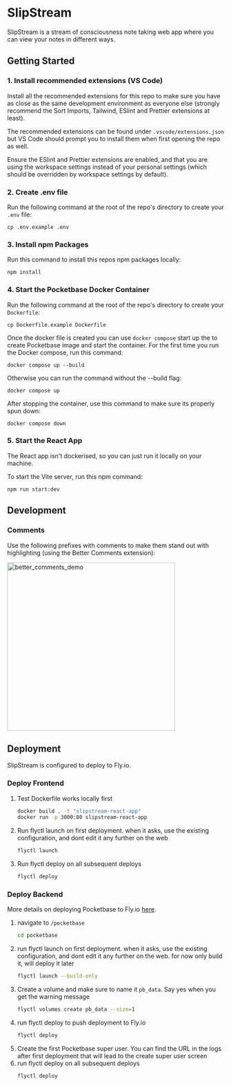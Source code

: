 # SlipStream

SlipStream is a stream of consciousness note taking web app where you can view your notes in different ways.

## Getting Started

### 1. Install recommended extensions (VS Code)

Install all the recommended extensions for this repo to make sure you have as close as the same development environment as everyone else (strongly recommend the Sort Imports, Tailwind, ESlint and Prettier extensions at least).

The recommended extensions can be found under `.vscode/extensions.json` but VS Code should prompt you to install them when first opening the repo as well.

Ensure the ESlint and Prettier extensions are enabled, and that you are using the workspace settings instead of your personal settings (which should be overridden by workspace settings by default).

### 2. Create .env file

Run the following command at the root of the repo's directory to create your `.env` file:

```
cp .env.example .env
```

### 3. Install npm Packages

Run this command to install this repos npm packages locally:

```
npm install
```

### 4. Start the Pocketbase Docker Container

Run the following command at the root of the repo's directory to create your `Dockerfile`:

```
cp Dockerfile.example Dockerfile
```

Once the docker file is created you can use `docker compose` start up the to create Pocketbase image and start the container. For the first time you run the Docker compose, run this command:

```
docker compose up --build
```

Otherwise you can run the command without the --build flag:

```
docker compose up
```

After stopping the container, use this command to make sure its properly spun down:

```
docker compose down
```

### 5. Start the React App

The React app isn't dockerised, so you can just run it locally on your machine.

To start the Vite server, run this npm command:

```
npm run start:dev
```

## Development

### Comments

Use the following prefixes with comments to make them stand out with highlighting (using the Better Comments extension):

<img width="389" alt="better_comments_demo" src="https://github.com/wilgru/slipstream-react-app/assets/40753609/2595ddfe-bd86-4a07-bbbf-ed9a837efc6a"><br>

## Deployment

SlipStream is configured to deploy to Fly.io.

### Deploy Frontend

1. Test Dockerfile works locally first
   ```sh
   docker build . -t "slipstream-react-app"
   docker run -p 3000:80 slipstream-react-app
   ```
2. Run flyctl launch on first deployment. when it asks, use the existing configuration, and dont edit it any further on the web
   ```sh
   flyctl launch
   ```
3. Run flyctl deploy on all subsequent deploys
   ```sh
   flyctl deploy
   ```

### Deploy Backend

More details on deploying Pocketbase to Fly.io [here](https://github.com/pocketbase/pocketbase/discussions/537).

1. navigate to `/pocketbase`
   ```sh
   cd pocketbase
   ```
2. run flyctl launch on first deployment. when it asks, use the existing configuration, and dont edit it any further on the web. for now only build it, will deploy it later
   ```sh
   flyctl launch --build-only
   ```
3. Create a volume and make sure to name it `pb_data`. Say yes when you get the warning message
   ```sh
   flyctl volumes create pb_data --size=1
   ```
4. run flyctl deploy to push deployment to Fly.io
   ```sh
   flyctl deploy
   ```
5. Create the first Pocketbase super user. You can find the URL in the logs after first deployment that will lead to the create super user screen
6. run flyctl deploy on all subsequent deploys
   ```sh
   flyctl deploy
   ```
